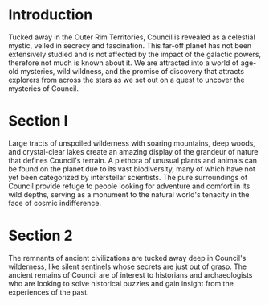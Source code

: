 # Introduction

Tucked away in the Outer Rim Territories, Council is revealed as a celestial mystic, veiled in secrecy and fascination.
This far-off planet has not been extensively studied and is not affected by the impact of the galactic powers, therefore not much is known about it.
We are attracted into a world of age-old mysteries, wild wildness, and the promise of discovery that attracts explorers from across the stars as we set out on a quest to uncover the mysteries of Council.

# Section I

Large tracts of unspoiled wilderness with soaring mountains, deep woods, and crystal-clear lakes create an amazing display of the grandeur of nature that defines Council's terrain.
A plethora of unusual plants and animals can be found on the planet due to its vast biodiversity, many of which have not yet been categorized by interstellar scientists.
The pure surroundings of Council provide refuge to people looking for adventure and comfort in its wild depths, serving as a monument to the natural world's tenacity in the face of cosmic indifference.

# Section 2

The remnants of ancient civilizations are tucked away deep in Council's wilderness, like silent sentinels whose secrets are just out of grasp.
The ancient remains of Council are of interest to historians and archaeologists who are looking to solve historical puzzles and gain insight from the experiences of the past.
